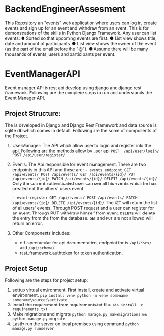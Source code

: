 # BackendEngineerAssesment
This Repository an "events" web application where users can log in, create events and sign up for an event and withdraw from an event. This is for demonstrations of the skills in Python Django Framework. Any user can list events:
● Sorted so that upcoming events are first.
● List view shows title, date and amount of participants.
● List view shows the owner of the event (as the part of the email before the "@").
● Assume there will be many thousands of events, users and participants per event.


# EventManagerAPI
Event manager APi is rest api develop using django and django rest framework. Following are the complete steps to run and understands the Event Manager API.

## Project Structure:
The is developed in Django and Django Rest Framework and data source is sqlite db which comes in default. Following are the some of components of the Project.
1. UserManager: The API which allow user to login and register into the api. Following are the methods allow by user api
   `POST  /api/user/login/
    POST /api/user/register/`
   
3. Events: The Api responsible for event management. There are two endpoints in this API and these are:
   `- events endpoint
     GET /api/events/
     POST /api/events/
     GET /api/events/{id}/
     PUT /api/events/{id}/
     PATCH /api/events/{id}/
     DELETE /api/events/{id}/`
   Only the current authenticated user can see all his events which he has created not the others' users event

   `- event-register
     GET /api/events/
     POST /api/events/
     PATCH /api/events/{id}/
     DELETE /api/events/{id}/`
   The `GET` will return the list of all users' events. Through POST request and a user can register for an event. Through PUT withdraw himself from event. `DELETE` will delete the entry from the from the database. `GET` and `PUT` are not allowed will return an error.

4. Other Components includes:
     - drf-spectacular for api documentation, endpoint for is `/api/docs/` and `/api/schema/`
     - rest_framework.authtoken for token authentication.

## Project Setup
Following are the steps for project setup:
1. settup virtual environment. First install, create and activate virtual environment.
   `pip install venv
    python -m venv somename
    somename\sources\activate`
2. Install the requirement from requirements.txt file. `pip install -r requirements.txt`
3. Make migrations and migrate `python manage.py makemigrations && python manage.py migrate`
4. Lastly run the server on local premises using command `python manage.py runserver`
